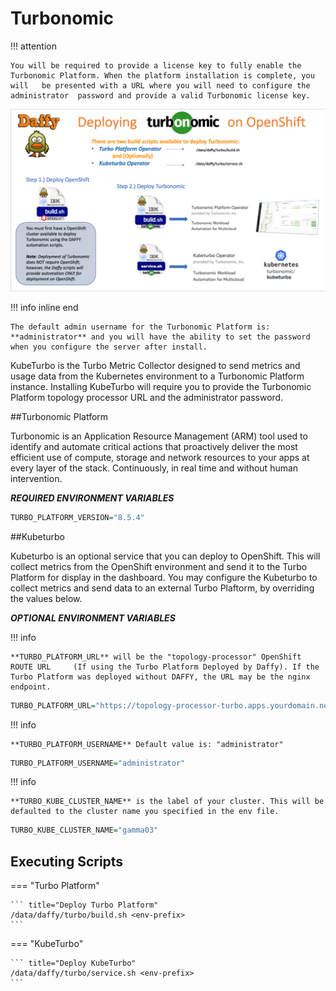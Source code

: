 <script>
  document.title = "Supporting Software - Turbonomics";
</script>
# Turbonomic

!!! attention

	You will be required to provide a license key to fully enable the 	Turbonomic Platform. When the platform installation is complete, you will 	be presented with a URL where you will need to configure the administrator 	password and provide a valid Turbonomic license key.

![DeployingTurbonomicsOnOpenShift.png](../images/SupportingSoftware/Turbonomics/DeployingTurbonomicsOnOpenShift.png)

!!! info inline end

	The default admin username for the Turbonomic Platform is:  
	**administrator** and you will have the ability to set the password when you configure the server after install.

KubeTurbo is the Turbo Metric Collector designed to send metrics and usage data from the Kubernetes environment to a Turbonomic Platform instance. Installing KubeTurbo will require you to provide the Turbonomic Platform topology processor URL and the administrator password.

##Turbonomic Platform

Turbonomic is an Application Resource Management (ARM) tool used to identify and automate critical actions that proactively deliver the most efficient use of compute, storage and network resources to your apps at every layer of the stack. Continuously, in real time and without human intervention.

**_REQUIRED ENVIRONMENT VARIABLES_**

```R
TURBO_PLATFORM_VERSION="8.5.4"
```

##Kubeturbo

Kubeturbo is an optional service that you can deploy to OpenShift. This will collect metrics from the OpenShift environment and send it to the Turbo Platform for display in the dashboard. You may configure the Kubeturbo to collect metrics and send data to an external Turbo Plaftorm, by overriding the values below.

**_OPTIONAL ENVIRONMENT VARIABLES_**

!!! info

	**TURBO_PLATFORM_URL** will be the "topology-processor" OpenShift ROUTE URL 	(If using the Turbo Platform Deployed by Daffy). If the Turbo Platform was deployed without DAFFY, the URL may be the nginx endpoint.

```R
TURBO_PLATFORM_URL="https://topology-processor-turbo.apps.yourdomain.net"
```

!!! info

	**TURBO_PLATFORM_USERNAME** Default value is: "administrator"

```R
TURBO_PLATFORM_USERNAME="administrator"
```

!!! info

	**TURBO_KUBE_CLUSTER_NAME** is the label of your cluster. This will be defaulted to the cluster name you specified in the env file.

```R
TURBO_KUBE_CLUSTER_NAME="gamma03"
```


## Executing Scripts

=== "Turbo Platform"

	``` title="Deploy Turbo Platform"
	/data/daffy/turbo/build.sh <env-prefix>
	```

=== "KubeTurbo"

	``` title="Deploy KubeTurbo"
	/data/daffy/turbo/service.sh <env-prefix>
	```
